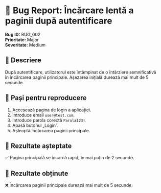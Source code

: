 # 🐞 Bug Report: Încărcare lentă a paginii după autentificare

**Bug ID:** BUG_002  
**Prioritate:** Major  
**Severitate:** Medium  

## 🔹 Descriere  
După autentificare, utilizatorul este întâmpinat de o întârziere semnificativă în încărcarea paginii principale. Așezarea inițială durează mai mult de 5 secunde.  

## 🔹 Pași pentru reproducere  
1. Accesează pagina de login a aplicației.  
2. Introduce email `user@test.com`.  
3. Introduce parola corectă `Parola123!`.  
4. Apasă butonul „Login”.  
5. Așteaptă încărcarea paginii principale.  

## 🔹 Rezultate așteptate  
✅ Pagina principală se încarcă rapid, în mai puțin de 2 secunde.  

## 🔹 Rezultate obținute  
❌ Încărcarea paginii principale durează mai mult de 5 secunde.
